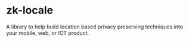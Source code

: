 # zk-locale
A library to help build location based privacy preserving techniques into your mobile, web, or IOT product.  
